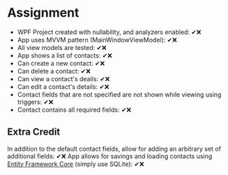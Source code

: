 # Assignment
- WPF Project created with nullability, and analyzers enabled: ✔❌
- App uses MVVM pattern (MainWindowViewModel): ✔❌
- All view models are tested: ✔❌
- App shows a list of contacts: ✔❌
- Can create a new contact: ✔❌
- Can delete a contact: ✔❌
- Can view a contact's deails: ✔❌
- Can edit a contact's details: ✔❌
- Contact fields that are not specified are not shown while viewing using triggers: ✔❌
- Contact contains all required fields: ✔❌

## Extra Credit
In addition to the default contact fields, allow for adding an arbitrary set of additional fields: ✔❌
App allows for savings and loading contacts using [Entity Framework Core](https://docs.microsoft.com/en-us/ef/core/get-started/overview/first-app?tabs=netcore-cli#install-entity-framework-core) (simply use SQLite): ✔❌